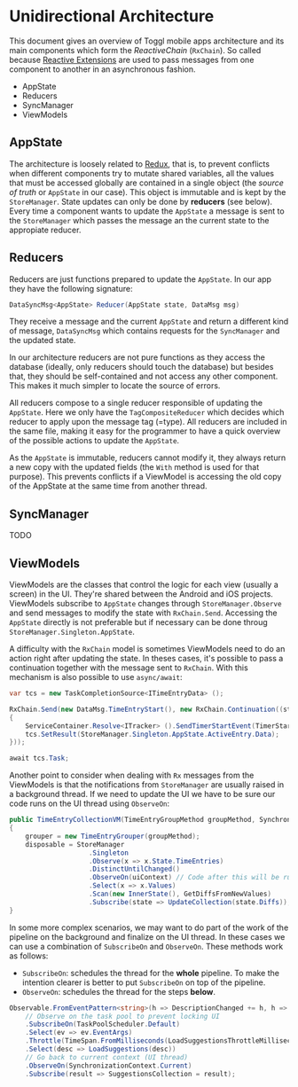 # Unidirectional Architecture

This document gives an overview of Toggl mobile apps architecture and its main
components which form the _ReactiveChain_ (`RxChain`). So called because [Reactive Extensions](http://reactivex.io)
are used to pass messages from one component to another in an asynchronous fashion.

- AppState
- Reducers
- SyncManager
- ViewModels


## AppState

The architecture is loosely related to [Redux](http://redux.js.org), that is,
to prevent conflicts when different components try to mutate shared variables,
all the values that must be accessed globally are contained in a single object
(the _source of truth_ or `AppState` in our case). This object is immutable
and is kept by the `StoreManager`. State updates can only be done by **reducers**
(see below). Every time a component wants to update the `AppState` a message
is sent to the `StoreManager` which passes the message an the current state
to the appropiate reducer.

## Reducers

Reducers are just functions prepared to update the `AppState`. In our app they
have the following signature:

```csharp
DataSyncMsg<AppState> Reducer(AppState state, DataMsg msg)
```

They receive a message and the current `AppState` and return a different
kind of message, `DataSyncMsg` which contains requests for the `SyncManager`
and the updated state.

In our architecture reducers are not pure functions as they access the database
(ideally, only reducers should touch the database) but besides that, they should
be self-contained and not access any other component. This makes it much simpler
to locate the source of errors.

All reducers compose to a single reducer responsible of updating the `AppState`.
Here we only have the `TagCompositeReducer` which decides which reducer to
apply upon the message tag (=type). All reducers are included in the same file,
making it easy for the programmer to have a quick overview of the possible
actions to update the `AppState`.

As the `AppState` is immutable, reducers cannot modify it, they always return
a new copy with the updated fields (the `With` method is used for that purpose).
This prevents conflicts if a ViewModel is accessing the old copy of the AppState
at the same time from another thread.

## SyncManager

TODO

## ViewModels

ViewModels are the classes that control the logic for each view (usually
a screen) in the UI. They're shared between the Android and iOS projects.
ViewModels subscribe to `AppState` changes through `StoreManager.Observe`
and send messages to modify the state with `RxChain.Send`. Accessing the
`AppState` directly is not preferable but if necessary can be done throug
`StoreManager.Singleton.AppState`.

A difficulty with the `RxChain` model is sometimes ViewModels need to do
an action right after updating the state. In theses cases, it's possible to
pass a continuation together with the message sent to `RxChain`. With this
mechanism is also possible to use `async/await`:

```csharp
var tcs = new TaskCompletionSource<ITimeEntryData> ();

RxChain.Send(new DataMsg.TimeEntryStart(), new RxChain.Continuation((state) =>
{
    ServiceContainer.Resolve<ITracker> ().SendTimerStartEvent(TimerStartSource.AppNew);
    tcs.SetResult(StoreManager.Singleton.AppState.ActiveEntry.Data);
}));

await tcs.Task;
```

Another point to consider when dealing with `Rx` messages from the ViewModels
is that the notifications from `StoreManager` are usually raised in a background
thread. If we need to update the UI we have to be sure our code runs on the
UI thread using `ObserveOn`:

```csharp
public TimeEntryCollectionVM(TimeEntryGroupMethod groupMethod, SynchronizationContext uiContext)
{
    grouper = new TimeEntryGrouper(groupMethod);
    disposable = StoreManager
                    .Singleton
                    .Observe(x => x.State.TimeEntries)
                    .DistinctUntilChanged()
                    .ObserveOn(uiContext) // Code after this will be run on the UI thread
                    .Select(x => x.Values)
                    .Scan(new InnerState(), GetDiffsFromNewValues)
                    .Subscribe(state => UpdateCollection(state.Diffs));
}
```

In some more complex scenarios, we may want to do part of the work of the pipeline
on the background and finalize on the UI thread. In these cases we can use a combination
of `SubscribeOn` and `ObserveOn`. These methods work as follows:

- `SubscribeOn`: schedules the thread for the **whole** pipeline. To make the intention
  clearer is better to put `SubscribeOn` on top of the pipeline.
- `ObserveOn`: schedules the thread for the steps **below**.

```csharp
Observable.FromEventPattern<string>(h => DescriptionChanged += h, h => DescriptionChanged -= h)
    // Observe on the task pool to prevent locking UI
    .SubscribeOn(TaskPoolScheduler.Default)
    .Select(ev => ev.EventArgs)
    .Throttle(TimeSpan.FromMilliseconds(LoadSuggestionsThrottleMilliseconds))
    .Select(desc => LoadSuggestions(desc))
    // Go back to current context (UI thread)
    .ObserveOn(SynchronizationContext.Current)
    .Subscribe(result => SuggestionsCollection = result);
```